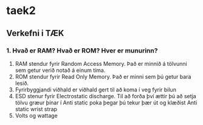 # taek2
## Verkefni i TÆK
### 1. Hvað er RAM? Hvað er ROM? Hver er munurinn?
1. RAM stendur fyrir Random Access Memory. Það er minnið á tölvunni sem getur verið notað á einum tíma.
2. ROM stendur fyrir Read Only Memory. Það er minni sem þú getur bara lesið.
3. Fyrirbyggjandi viðhald er viðhald gert til að koma í veg fyrir bilun
4. ESD stenur fyrir Electrostatic discharge. Til að forða því ættir þú að setja tölvu græur þínar í Anti static poka þegar þú tekur þær út og klæðist Anti static wrist strap
5. Volts og wattage 
